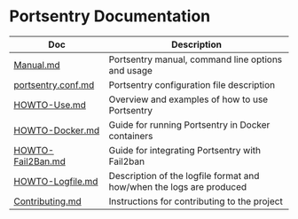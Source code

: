 # Portsentry Documentation

| Doc | Description |
| --- | ----------- |
| [Manual.md](Manual.md) | Portsentry manual, command line options and usage |
| [portsentry.conf.md](portsentry.conf.md) | Portsentry configuration file description |
| [HOWTO-Use.md](HOWTO-Use.md) | Overview and examples of how to use Portsentry |
| [HOWTO-Docker.md](HOWTO-Docker.md) | Guide for running Portsentry in Docker containers |
| [HOWTO-Fail2Ban.md](HOWTO-Fail2Ban.md) | Guide for integrating Portsentry with Fail2ban |
| [HOWTO-Logfile.md](HOWTO-Logfile.md) | Description of the logfile format and how/when the logs are produced |
| [Contributing.md](Contributing.md) | Instructions for contributing to the project |
